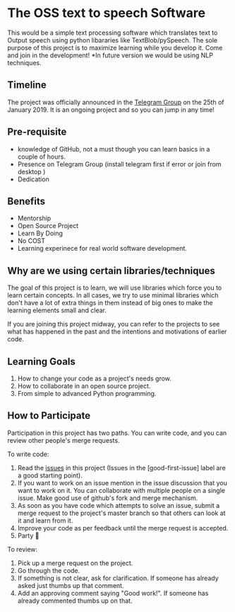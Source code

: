The OSS text to speech Software
=======================
This would be a simple text processing software which translates text to Output speech using python libararies like TextBlob/pySpeech. The sole purpose of this project is to maximize learning while you develop it. Come and join in the development! *In future version we would be using NLP techniques.

Timeline
--------

The project was officially announced in the [Telegram
Group](https://t.me/joinchat/JwdGixVxr68o_dpm23KKGw) on the 25th of January 2019. It is an ongoing
project and so you can jump in any time! 

Pre-requisite
----------------

* knowledge of GitHub, not a must though you can learn basics in a couple of hours.
* Presence on Telegram Group (install telegram first if error or join from desktop )
* Dedication

Benefits
------------
* Mentorship
* Open Source Project
* Learn By Doing
* No COST
* Learning experinece for real world software development.


Why are we using certain libraries/techniques
--------

The goal of this project is to learn, we will use libraries which force
you to learn certain concepts. In all cases, we try to use minimal libraries
which don't have a lot of extra things in them instead of big ones to make the
learning elements small and clear.

 If you are joining this project midway, you can
refer to the projects to see what has happened in the past and the intentions
and motivations of earlier code.


Learning Goals
--------------

1. How to change your code as a project's needs grow.
2. How to collaborate in an open source project.
3. From simple to advanced Python programming.


How to Participate
------------------

Participation in this project has two paths. You can write code, and you can review other people's merge requests.

To write code:

1. Read the [issues](https://github.com/gauravrock/TheOSS_first/issues) in this project (Issues in the [good-first-issue] label are a good starting point).
2. If you want to work on an issue mention in the issue discussion that you want to work on it. You can collaborate with multiple people on a single issue. Make good use of github's fork and merge mechanism.
3. As soon as you have code which attempts to solve an issue, submit a merge request to the project's master branch so that others can look at it and learn from it.
4. Improve your code as per feedback until the merge request is accepted.
5. Party 🎉

To review:

1. Pick up a merge request on the project.
2. Go through the code.
3. If something is not clear, ask for clarification. If someone has already asked just thumbs up that comment.
4. Add an approving comment saying "Good work!". If someone has already commented thumbs up on that.
